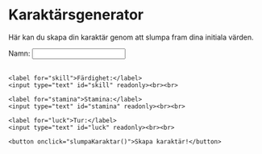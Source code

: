# Karaktärsgenerator

Här kan du skapa din karaktär genom att slumpa fram dina initiala värden.

<div class="generator-container">
    <label for="name">Namn:</label>
    <input type="text" id="name"><br><br>
    
    <label for="skill">Färdighet:</label>
    <input type="text" id="skill" readonly><br><br>

    <label for="stamina">Stamina:</label>
    <input type="text" id="stamina" readonly><br><br>

    <label for="luck">Tur:</label>
    <input type="text" id="luck" readonly><br><br>

    <button onclick="slumpaKaraktar()">Skapa karaktär!</button>
</div>
